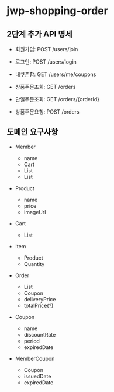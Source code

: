 # jwp-shopping-order

## 2단계 추가 API 명세

- 회원가입: POST /users/join
- 로그인: POST /users/login
- 내쿠폰함: GET /users/me/coupons

- 상품주문조회: GET /orders
- 단일주문조회: GET /orders/{orderId}
- 상품주문요청: POST /orders

## 도메인 요구사항

- Member
    - name
    - Cart
    - List<MemberCoupon>
    - List<Order>

- Product
    - name
    - price
    - imageUrl

- Cart
    - List<Item>

- Item
    - Product
    - Quantity

- Order
    - List<Item>
    - Coupon
    - deliveryPrice
    - totalPrice(?)

- Coupon
    - name
    - discountRate
    - period
    - expiredDate

- MemberCoupon
    - Coupon
    - issuedDate
    - expiredDate
